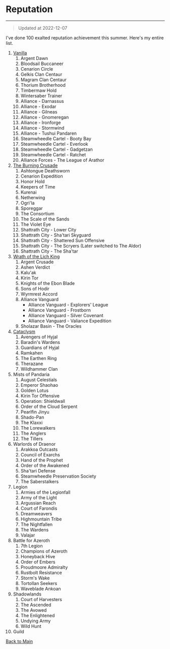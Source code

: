 # Reputation

---

>   Updated at 2022-12-07



I've done 100 exalted reputation achievement this summer. Here's my entire list.

1.  [Vanilla](https://david-dhc.github.io/World-of-Warcraft/Reputation/Vanilla.html)
    1.  Argent Dawn
    2.  Bloodsail Buccaneer
    3.  Cenarion Circle
    4.  Gelkis Clan Centaur
    5.  Magram Clan Centaur
    6.  Thorium Brotherhood
    7.  Timbermaw Hold
    8.  Wintersaber Trainer
    9.  Alliance - Darnassus
    10.  Alliance - Exodar
    11.  Alliance - Gilneas
    12.  Alliance - Gnomeregan
    13.  Alliance - Ironforge
    14.  Alliance - Stormwind
    15.  Alliance - Tushui Pandaren
    16.  Steamwheedle Cartel - Booty Bay
    17.  Steamwheedle Cartel - Everlook
    18.  Steamwheedle Cartel - Gadgetzan
    19.  Steamwheedle Cartel - Ratchet
    20.  Alliance Forces - The League of Arathor
2.  [The Burning Crusade](https://david-dhc.github.io/World-of-Warcraft/Reputation/TBC.html)
    1.  Ashtongue Deathsworn
    2.  Cenarion Expedition
    3.  Honor Hold
    4.  Keepers of Time
    5.  Kurenai
    6.  Netherwing
    7.  Ogri'la
    8.  Sporeggar
    9.  The Consortium
    10.  The Scale of the Sands
    11.  The Violet Eye
    12.  Shattrath City - Lower City
    13.  Shattrath City - Sha'tari Skyguard
    14.  Shattrath City - Shattered Sun Offensive
    15.  Shattrath City - The Scryers (Later switched to The Aldor)
    16.  Shattrath City - The Sha'tar
3.  [Wrath of the Lich King](https://david-dhc.github.io/World-of-Warcraft/Reputation/WLK.html)
    1.  Argent Crusade
    2.  Ashen Verdict
    3.  Kalu'ak
    4.  Kirin Tor
    5.  Knights of the Ebon Blade
    6.  Sons of Hodir
    7.  Wyrmrest Accord
    8.  Alliance Vanguard
        -   Alliance Vanguard - Explorers' League
        -   Alliance Vanguard - Frostborn
        -   Alliance Vanguard - Silver Covenant
        -   Alliance Vanguard - Valiance Expedition
    9.  Sholazar Basin - The Oracles
4.  [Cataclysm](https://david-dhc.github.io/World-of-Warcraft/Reputation/CTM.html)
    1.  Avengers of Hyjal
    2.  Baradin's Wardens
    3.  Guardians of Hyjal
    4.  Ramkahen
    5.  The Earthen Ring
    6.  Therazane
    7.  Wildhammer Clan
5.  Mists of Pandaria 
    1.  August Celestials
    2.  Emperor Shaohao
    3.  Golden Lotus
    4.  Kirin Tor Offensive
    5.  Operation: Shieldwall
    6.  Order of the Cloud Serpent
    7.  Pearlfin Jinyu
    8.  Shado-Pan
    9.  The Klaxxi
    10.  The Lorewalkers
    11.  The Anglers
    12.  The Tillers
6.  Warlords of Draenor
    1.  Arakkoa Outcasts
    2.  Council of Exarchs
    3.  Hand of the Prophet
    4.  Order of the Awakened
    5.  Sha'tari Defense
    6.  Steamwheedle Preservation Society
    7.  The Saberstalkers
7.  Legion
    1.  Armies of the Legionfall
    2.  Army of the Light
    3.  Argussian Reach
    4.  Court of Farondis
    5.  Dreamweavers
    6.  Highmountain Tribe
    7.  The Nightfallen
    8.  The Wardens
    9.  Valajar
8.  Battle for Azeroth
    1.  7th Legion
    2.  Champions of Azeroth
    3.  Honeyback Hive
    4.  Order of Embers
    5.  Proudmoore Admiralty
    6.  Rustbolt Resistance
    7.  Storm's Wake
    8.  Tortollan Seekers
    9.  Waveblade Ankoan
9.  Shadowlands 
    1.  Court of Harvesters
    2.  The Ascended
    3.  The Avowed
    4.  The Enlightened
    5.  Undying Army
    6.  Wild Hunt
10.  Guild

[Back to Main](https://david-dhc.github.io/World-of-Warcraft)
